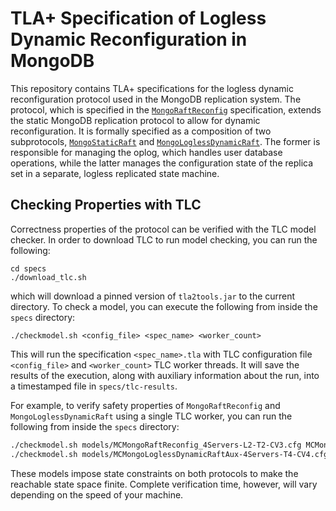 
# TLA+ Specification of Logless Dynamic Reconfiguration in MongoDB

This repository contains TLA+ specifications for the logless dynamic reconfiguration protocol used in the MongoDB replication system. The protocol, which is specified in the [`MongoRaftReconfig`](specs/MongoRaftReconfig.tla) specification, extends the static MongoDB replication protocol to allow for dynamic reconfiguration. It is formally specified as a composition of two subprotocols, [`MongoStaticRaft`](specs/MongoStaticRaft.tla) and [`MongoLoglessDynamicRaft`](specs/MongoLoglessDynamicRaft.tla). The former is responsible for managing the oplog, which handles user database operations, while the latter manages the configuration state of the replica set in a separate, logless replicated state machine.

## Checking Properties with TLC

Correctness properties of the protocol can be verified with the TLC model checker. In order to download TLC to run model checking, you can run the following:

```
cd specs
./download_tlc.sh
```
which will download a pinned version of `tla2tools.jar` to the current directory. To check a model, you can execute the following from inside the `specs` directory:
```
./checkmodel.sh <config_file> <spec_name> <worker_count>
```
This will run the specification `<spec_name>.tla` with TLC configuration file `<config_file>` and `<worker_count>` TLC worker threads. It will save the results of the execution, along with auxiliary information about the run, into a timestamped file in `specs/tlc-results`. 

For example, to verify safety properties of `MongoRaftReconfig` and `MongoLoglessDynamicRaft` using a single TLC worker, you can run the following from inside the `specs` directory:

```bash
./checkmodel.sh models/MCMongoRaftReconfig_4Servers-L2-T2-CV3.cfg MCMongoRaftReconfig 1
./checkmodel.sh models/MCMongoLoglessDynamicRaftAux-4Servers-T4-CV4.cfg MCMongoLoglessDynamicRaftAux 1
```
These models impose state constraints on both protocols to make the reachable state space finite. Complete verification time, however, will vary depending on the speed of your machine.




